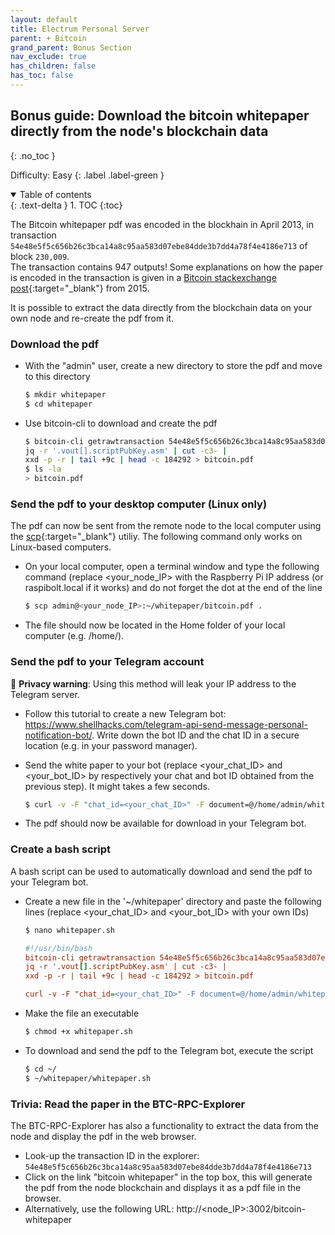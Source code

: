 ```yaml
---
layout: default
title: Electrum Personal Server
parent: + Bitcoin
grand_parent: Bonus Section
nav_exclude: true
has_children: false
has_toc: false
---
```


## Bonus guide: Download the bitcoin whitepaper directly from the node's blockchain data
{: .no_toc }

Difficulty: Easy
{: .label .label-green }

<details open markdown="block">
  <summary>
    Table of contents
  </summary>
  {: .text-delta }
1. TOC
{:toc}
</details>

The Bitcoin whitepaper pdf was encoded in the blockhain in April 2013, in transaction `54e48e5f5c656b26c3bca14a8c95aa583d07ebe84dde3b7dd4a78f4e4186e713` of block `230,009`.  
The transaction contains 947 outputs! Some explanations on how the paper is encoded in the transaction is given in a [Bitcoin stackexchange post](https://bitcoin.stackexchange.com/questions/35959/how-is-the-whitepaper-decoded-from-the-blockchain-tx-with-1000x-m-of-n-multisi/35970#35970){:target="_blank"} from 2015.  
  
It is possible to extract the data directly from the blockchain data on your own node and re-create the pdf from it. 

### Download the pdf

* With the "admin" user, create a new directory to store the pdf and move to this directory

  ```sh
  $ mkdir whitepaper
  $ cd whitepaper
  ```

* Use bitcoin-cli to download and create the pdf

  ```sh
  $ bitcoin-cli getrawtransaction 54e48e5f5c656b26c3bca14a8c95aa583d07ebe84dde3b7dd4a78f4e4186e713 true |
  jq -r '.vout[].scriptPubKey.asm' | cut -c3- |
  xxd -p -r | tail +9c | head -c 184292 > bitcoin.pdf
  $ ls -la
  > bitcoin.pdf
  ```
  
### Send the pdf to your desktop computer (Linux only)
  
The pdf can now be sent from the remote node to the local computer using the [scp](https://www.man7.org/linux/man-pages/man1/scp.1.html){:target="_blank"} utiliy.
The following command only works on Linux-based computers.

* On your local computer, open a terminal window and type the following command (replace <your_node_IP> with the Raspberry Pi IP address (or raspibolt.local if it works) and do not forget the dot at the end of the line

  ```sh
  $ scp admin@<your_node_IP>:~/whitepaper/bitcoin.pdf .
  ```
  
* The file should now be located in the Home folder of your local computer (e.g. /home/<username>).
  
### Send the pdf to your Telegram account

🚨 **Privacy warning**: Using this method will leak your IP address to the Telegram server.

* Follow this tutorial to create a new Telegram bot: https://www.shellhacks.com/telegram-api-send-message-personal-notification-bot/. 
Write down the bot ID and the chat ID in a secure location (e.g. in your password manager).

* Send the white paper to your bot (replace <your_chat_ID> and <your_bot_ID> by respectively your chat and bot ID obtained from the previous step). It might takes a few seconds.

  ```sh
  $ curl -v -F "chat_id=<your_chat_ID>" -F document=@/home/admin/whitepaper/bitcoin.pdf https://api.telegram.org/bot<your_bot_ID>/sendDocument
  ```
  
* The pdf should now be available for download in your Telegram bot.

### Create a bash script 

A bash script can be used to automatically download and send the pdf to your Telegram bot.

* Create a new file in the '~/whitepaper' directory and paste the following lines (replace <your_chat_ID> and <your_bot_ID> with your own IDs)

  ```sh
  $ nano whitepaper.sh
  ```
  
  ```ini
  #!/usr/bin/bash
  bitcoin-cli getrawtransaction 54e48e5f5c656b26c3bca14a8c95aa583d07ebe84dde3b7dd4a78f4e4186e713 true |
  jq -r '.vout[].scriptPubKey.asm' | cut -c3- |
  xxd -p -r | tail +9c | head -c 184292 > bitcoin.pdf

  curl -v -F "chat_id=<your_chat_ID>" -F document=@/home/admin/whitepaper/bitcoin.pdf https://api.telegram.org/bot<your_bot_ID>/sendDocument
  ```
  
* Make the file an executable

  ```sh
  $ chmod +x whitepaper.sh
  ```

* To download and send the pdf to the Telegram bot, execute the script

  ```sh
  $ cd ~/
  $ ~/whitepaper/whitepaper.sh
  ```

### Trivia: Read the paper in the BTC-RPC-Explorer 

The BTC-RPC-Explorer has also a functionality to extract the data from the node and display the pdf in the web browser.

* Look-up the transaction ID in the explorer: `54e48e5f5c656b26c3bca14a8c95aa583d07ebe84dde3b7dd4a78f4e4186e713`
* Click on the link "bitcoin whitepaper" in the top box, this will generate the pdf from the node blockchain and displays it as a pdf file in the browser.
* Alternatively, use the following URL: http://<node_IP>:3002/bitcoin-whitepaper
